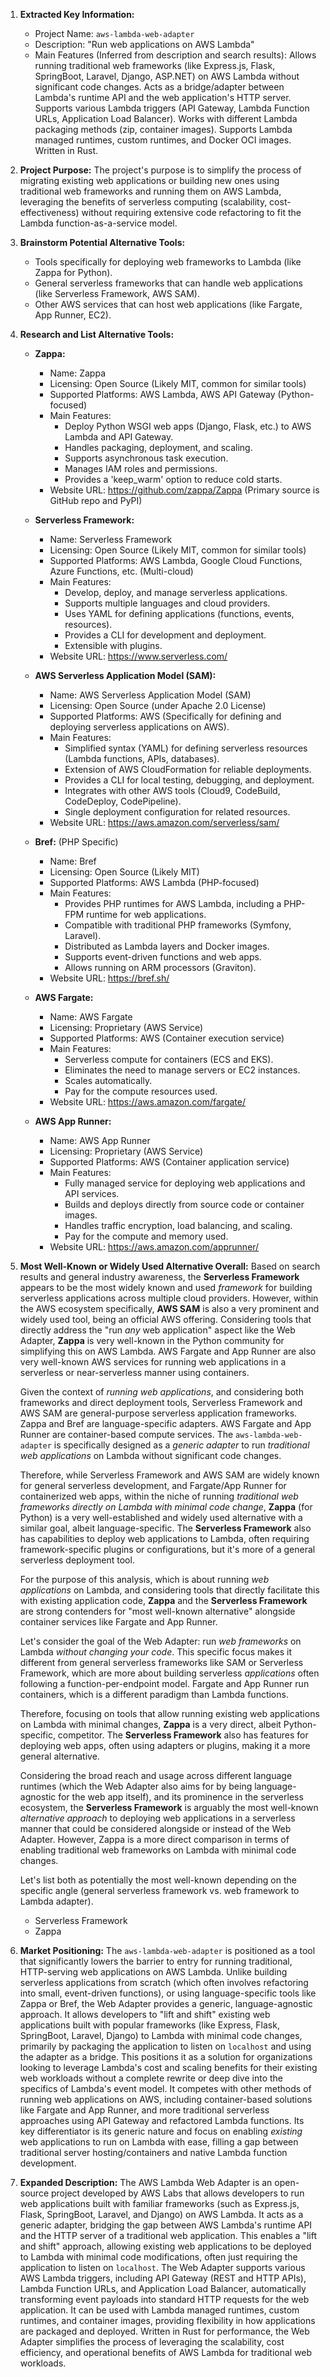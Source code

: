 1.  **Extracted Key Information:**
    *   Project Name: `aws-lambda-web-adapter`
    *   Description: "Run web applications on AWS Lambda"
    *   Main Features (Inferred from description and search results): Allows running traditional web frameworks (like Express.js, Flask, SpringBoot, Laravel, Django, ASP.NET) on AWS Lambda without significant code changes. Acts as a bridge/adapter between Lambda's runtime API and the web application's HTTP server. Supports various Lambda triggers (API Gateway, Lambda Function URLs, Application Load Balancer). Works with different Lambda packaging methods (zip, container images). Supports Lambda managed runtimes, custom runtimes, and Docker OCI images. Written in Rust.

2.  **Project Purpose:**
    The project's purpose is to simplify the process of migrating existing web applications or building new ones using traditional web frameworks and running them on AWS Lambda, leveraging the benefits of serverless computing (scalability, cost-effectiveness) without requiring extensive code refactoring to fit the Lambda function-as-a-service model.

3.  **Brainstorm Potential Alternative Tools:**
    *   Tools specifically for deploying web frameworks to Lambda (like Zappa for Python).
    *   General serverless frameworks that can handle web applications (like Serverless Framework, AWS SAM).
    *   Other AWS services that can host web applications (like Fargate, App Runner, EC2).

4.  **Research and List Alternative Tools:**

    *   **Zappa:**
        *   Name: Zappa
        *   Licensing: Open Source (Likely MIT, common for similar tools)
        *   Supported Platforms: AWS Lambda, AWS API Gateway (Python-focused)
        *   Main Features:
            *   Deploy Python WSGI web apps (Django, Flask, etc.) to AWS Lambda and API Gateway.
            *   Handles packaging, deployment, and scaling.
            *   Supports asynchronous task execution.
            *   Manages IAM roles and permissions.
            *   Provides a 'keep_warm' option to reduce cold starts.
        *   Website URL: https://github.com/zappa/Zappa (Primary source is GitHub repo and PyPI)

    *   **Serverless Framework:**
        *   Name: Serverless Framework
        *   Licensing: Open Source (Likely MIT, common for similar tools)
        *   Supported Platforms: AWS Lambda, Google Cloud Functions, Azure Functions, etc. (Multi-cloud)
        *   Main Features:
            *   Develop, deploy, and manage serverless applications.
            *   Supports multiple languages and cloud providers.
            *   Uses YAML for defining applications (functions, events, resources).
            *   Provides a CLI for development and deployment.
            *   Extensible with plugins.
        *   Website URL: https://www.serverless.com/

    *   **AWS Serverless Application Model (SAM):**
        *   Name: AWS Serverless Application Model (SAM)
        *   Licensing: Open Source (under Apache 2.0 License)
        *   Supported Platforms: AWS (Specifically for defining and deploying serverless applications on AWS).
        *   Main Features:
            *   Simplified syntax (YAML) for defining serverless resources (Lambda functions, APIs, databases).
            *   Extension of AWS CloudFormation for reliable deployments.
            *   Provides a CLI for local testing, debugging, and deployment.
            *   Integrates with other AWS tools (Cloud9, CodeBuild, CodeDeploy, CodePipeline).
            *   Single deployment configuration for related resources.
        *   Website URL: https://aws.amazon.com/serverless/sam/

    *   **Bref:** (PHP Specific)
        *   Name: Bref
        *   Licensing: Open Source (Likely MIT)
        *   Supported Platforms: AWS Lambda (PHP-focused)
        *   Main Features:
            *   Provides PHP runtimes for AWS Lambda, including a PHP-FPM runtime for web applications.
            *   Compatible with traditional PHP frameworks (Symfony, Laravel).
            *   Distributed as Lambda layers and Docker images.
            *   Supports event-driven functions and web apps.
            *   Allows running on ARM processors (Graviton).
        *   Website URL: https://bref.sh/

    *   **AWS Fargate:**
        *   Name: AWS Fargate
        *   Licensing: Proprietary (AWS Service)
        *   Supported Platforms: AWS (Container execution service)
        *   Main Features:
            *   Serverless compute for containers (ECS and EKS).
            *   Eliminates the need to manage servers or EC2 instances.
            *   Scales automatically.
            *   Pay for the compute resources used.
        *   Website URL: https://aws.amazon.com/fargate/

    *   **AWS App Runner:**
        *   Name: AWS App Runner
        *   Licensing: Proprietary (AWS Service)
        *   Supported Platforms: AWS (Container application service)
        *   Main Features:
            *   Fully managed service for deploying web applications and API services.
            *   Builds and deploys directly from source code or container images.
            *   Handles traffic encryption, load balancing, and scaling.
            *   Pay for the compute and memory used.
        *   Website URL: https://aws.amazon.com/apprunner/

5.  **Most Well-Known or Widely Used Alternative Overall:**
    Based on search results and general industry awareness, the **Serverless Framework** appears to be the most widely known and used *framework* for building serverless applications across multiple cloud providers. However, within the AWS ecosystem specifically, **AWS SAM** is also a very prominent and widely used tool, being an official AWS offering. Considering tools that directly address the "run *any* web application" aspect like the Web Adapter, **Zappa** is very well-known in the Python community for simplifying this on AWS Lambda. AWS Fargate and App Runner are also very well-known AWS services for running web applications in a serverless or near-serverless manner using containers.

    Given the context of *running web applications*, and considering both frameworks and direct deployment tools, Serverless Framework and AWS SAM are general-purpose serverless application frameworks. Zappa and Bref are language-specific adapters. AWS Fargate and App Runner are container-based compute services. The `aws-lambda-web-adapter` is specifically designed as a *generic adapter* to run *traditional web applications* on Lambda without significant code changes.

    Therefore, while Serverless Framework and AWS SAM are widely known for general serverless development, and Fargate/App Runner for containerized web apps, within the niche of running *traditional web frameworks directly on Lambda with minimal code change*, **Zappa** (for Python) is a very well-established and widely used alternative with a similar goal, albeit language-specific. The **Serverless Framework** also has capabilities to deploy web applications to Lambda, often requiring framework-specific plugins or configurations, but it's more of a general serverless deployment tool.

    For the purpose of this analysis, which is about running *web applications* on Lambda, and considering tools that directly facilitate this with existing application code, **Zappa** and the **Serverless Framework** are strong contenders for "most well-known alternative" alongside container services like Fargate and App Runner.

    Let's consider the goal of the Web Adapter: run *web frameworks* on Lambda *without changing your code*. This specific focus makes it different from general serverless frameworks like SAM or Serverless Framework, which are more about building serverless *applications* often following a function-per-endpoint model. Fargate and App Runner run containers, which is a different paradigm than Lambda functions.

    Therefore, focusing on tools that allow running existing web applications on Lambda with minimal changes, **Zappa** is a very direct, albeit Python-specific, competitor. The **Serverless Framework** also has features for deploying web apps, often using adapters or plugins, making it a more general alternative.

    Considering the broad reach and usage across different language runtimes (which the Web Adapter also aims for by being language-agnostic for the web app itself), and its prominence in the serverless ecosystem, the **Serverless Framework** is arguably the most well-known *alternative approach* to deploying web applications in a serverless manner that could be considered alongside or instead of the Web Adapter. However, Zappa is a more direct comparison in terms of enabling traditional web frameworks on Lambda with minimal code changes.

    Let's list both as potentially the most well-known depending on the specific angle (general serverless framework vs. web framework to Lambda adapter).

    *   Serverless Framework
    *   Zappa

6.  **Market Positioning:**
    The `aws-lambda-web-adapter` is positioned as a tool that significantly lowers the barrier to entry for running traditional, HTTP-serving web applications on AWS Lambda. Unlike building serverless applications from scratch (which often involves refactoring into small, event-driven functions), or using language-specific tools like Zappa or Bref, the Web Adapter provides a generic, language-agnostic approach. It allows developers to "lift and shift" existing web applications built with popular frameworks (like Express, Flask, SpringBoot, Laravel, Django) to Lambda with minimal code changes, primarily by packaging the application to listen on `localhost` and using the adapter as a bridge. This positions it as a solution for organizations looking to leverage Lambda's cost and scaling benefits for their existing web workloads without a complete rewrite or deep dive into the specifics of Lambda's event model. It competes with other methods of running web applications on AWS, including container-based solutions like Fargate and App Runner, and more traditional serverless approaches using API Gateway and refactored Lambda functions. Its key differentiator is its generic nature and focus on enabling *existing* web applications to run on Lambda with ease, filling a gap between traditional server hosting/containers and native Lambda function development.

7.  **Expanded Description:**
    The AWS Lambda Web Adapter is an open-source project developed by AWS Labs that allows developers to run web applications built with familiar frameworks (such as Express.js, Flask, SpringBoot, Laravel, and Django) on AWS Lambda. It acts as a generic adapter, bridging the gap between AWS Lambda's runtime API and the HTTP server of a traditional web application. This enables a "lift and shift" approach, allowing existing web applications to be deployed to Lambda with minimal code modifications, often just requiring the application to listen on `localhost`. The Web Adapter supports various AWS Lambda triggers, including API Gateway (REST and HTTP APIs), Lambda Function URLs, and Application Load Balancer, automatically transforming event payloads into standard HTTP requests for the web application. It can be used with Lambda managed runtimes, custom runtimes, and container images, providing flexibility in how applications are packaged and deployed. Written in Rust for performance, the Web Adapter simplifies the process of leveraging the scalability, cost efficiency, and operational benefits of AWS Lambda for traditional web workloads.
